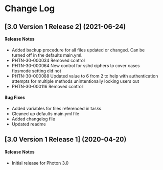 # Change Log

## [3.0 Version 1 Release 2] (2021-06-24)

#### Release Notes
- Added backup procedure for all files updated or changed. Can be turned off in the defaults main.yml.
- PHTN-30-000034 Removed control
- PHTN-30-000064 New control for sshd ciphers to cover cases fipsmode setting did not
- PHTN-30-000088 Updated value to 6 from 2 to help with authentication attempts for multiple methods unintentionally locking users out
- PHTN-30-000116 Removed control

#### Bug Fixes
- Added variables for files referenced in tasks
- Cleaned up defaults main.yml file
- Added changelog file
- Updated readme

## [3.0 Version 1 Release 1] (2020-04-20)

#### Release Notes
- Initial release for Photon 3.0